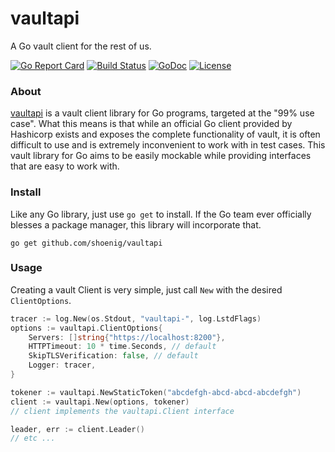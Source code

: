 # vaultapi
A Go vault client for the rest of us.

[![Go Report Card](https://goreportcard.com/badge/github.com/shoenig/vaultapi)](https://goreportcard.com/report/github.com/shoenig/vaultapi) [![Build Status](https://travis-ci.org/shoenig/vaultapi.svg?branch=master)](https://travis-ci.org/shoenig/vaultapi) [![GoDoc](https://godoc.org/github.com/shoenig/vaultapi?status.svg)](https://godoc.org/github.com/shoenig/vaultapi) [![License](https://img.shields.io/github/license/shoenig/vaultapi.svg?style=flat-square)](LICENSE)

### About
[vaultapi](https://github.com/shoenig/vaultapi) is a vault client library for Go programs, targeted at
the "99% use case". What this means is that while an official Go client provided by Hashicorp exists
and exposes the complete functionality of vault, it is often difficult to use and is extremely inconvenient
to work with in test cases. This vault library for Go aims to be easily mockable while providing interfaces
that are easy to work with.

### Install
Like any Go library, just use `go get` to install. If the Go team ever officially blesses a package
manager, this library will incorporate that.

`go get github.com/shoenig/vaultapi`

### Usage
Creating a vault Client is very simple, just call `New` with the desired `ClientOptions`.

```go
tracer := log.New(os.Stdout, "vaultapi-", log.LstdFlags)
options := vaultapi.ClientOptions{
    Servers: []string{"https://localhost:8200"},
    HTTPTimeout: 10 * time.Seconds, // default
    SkipTLSVerification: false, // default
    Logger: tracer,
}

tokener := vaultapi.NewStaticToken("abcdefgh-abcd-abcd-abcdefgh")
client := vaultapi.New(options, tokener)
// client implements the vaultapi.Client interface

leader, err := client.Leader()
// etc ...
```

